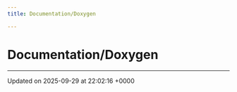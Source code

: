 ```yaml
---
title: Documentation/Doxygen

---
```


# Documentation/Doxygen








-------------------------------

Updated on 2025-09-29 at 22:02:16 +0000
